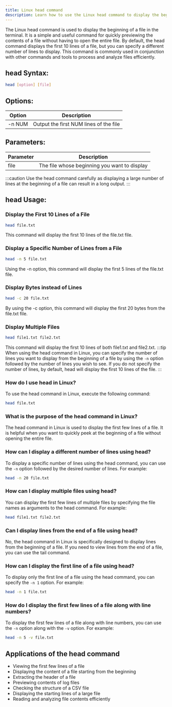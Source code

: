 ```yaml
---
title: Linux head command
description: Learn how to use the Linux head command to display the beginning of a file in the terminal. Find syntax, options, and examples for efficient file management.
---
```


The Linux head command is used to display the beginning of a file in the terminal. It is a simple and useful command for quickly previewing the contents of a file without having to open the entire file. By default, the head command displays the first 10 lines of a file, but you can specify a different number of lines to display. This command is commonly used in conjunction with other commands and tools to process and analyze files efficiently.
## head Syntax:
```bash
head [option] [file]
```
## Options:
| Option | Description |
|--------|-------------|
| -n NUM | Output the first NUM lines of the file |

## Parameters:
| Parameter | Description |
|-----------|-------------|
| file      | The file whose beginning you want to display | 

:::caution
Use the head command carefully as displaying a large number of lines at the beginning of a file can result in a long output.
:::
## head Usage:
### Display the First 10 Lines of a File
```bash
head file.txt
```
This command will display the first 10 lines of the file.txt file.

### Display a Specific Number of Lines from a File
```bash
head -n 5 file.txt
```
Using the -n option, this command will display the first 5 lines of the file.txt file.

### Display Bytes instead of Lines
```bash
head -c 20 file.txt
```
By using the -c option, this command will display the first 20 bytes from the file.txt file.

### Display Multiple Files
```bash
head file1.txt file2.txt
```
This command will display the first 10 lines of both file1.txt and file2.txt.
:::tip
When using the head command in Linux, you can specify the number of lines you want to display from the beginning of a file by using the `-n` option followed by the number of lines you wish to see. If you do not specify the number of lines, by default, head will display the first 10 lines of the file.
:::

### How do I use head in Linux?
To use the head command in Linux, execute the following command:
```bash
head file.txt
```

### What is the purpose of the head command in Linux?
The head command in Linux is used to display the first few lines of a file. It is helpful when you want to quickly peek at the beginning of a file without opening the entire file.

### How can I display a different number of lines using head?
To display a specific number of lines using the head command, you can use the `-n` option followed by the desired number of lines. For example:
```bash
head -n 20 file.txt
```

### How can I display multiple files using head?
You can display the first few lines of multiple files by specifying the file names as arguments to the head command. For example:
```bash
head file1.txt file2.txt
```

### Can I display lines from the end of a file using head?
No, the head command in Linux is specifically designed to display lines from the beginning of a file. If you need to view lines from the end of a file, you can use the tail command.

### How can I display the first line of a file using head?
To display only the first line of a file using the head command, you can specify the `-n 1` option. For example:
```bash
head -n 1 file.txt
```

### How do I display the first few lines of a file along with line numbers?
To display the first few lines of a file along with line numbers, you can use the `-n` option along with the `-v` option. For example:
```bash
head -n 5 -v file.txt
```

## Applications of the head command

- Viewing the first few lines of a file
- Displaying the content of a file starting from the beginning
- Extracting the header of a file
- Previewing contents of log files
- Checking the structure of a CSV file
- Displaying the starting lines of a large file
- Reading and analyzing file contents efficiently